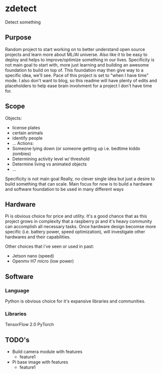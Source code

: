 # zdetect
Detect something

## Purpose
Random project to start working on to better understand open source projects and learn more about ML/AI universe. Also like it to be easy to deploy and helps to improve/optimize something in our lives. Specificity is not main goal to start with, more just learning and building an awesome foundation to build on top of. This foundation may then give way to a specific idea, we'll see. Pace of this project is set to "when I have time" mode. I also don't want to blog, so this readme will have plenty of edits and placeholders to help ease brain involvment for a project I don't have time for.

## Scope
Objects:
* license plates
* certain animals
* identify people
* ...
Actions:
* Someone lying down (or someone getting up i.e. bedtime kiddo zombies)
* Determining activity level w/ threshold
* Determine living vs animated objects
* ...

Specificity is not main goal 
Really, no clever single idea but just a desire to build something that can scale.
Main focus for now is to build a hardware and software foundation to be used in many different ways

## Hardware
Pi is obvious choice for price and utility. It's a good chance that as this project grows in complexity that a raspberry pi and it's heavy community can accomplish all necessary tasks. Once hardware design becomse more specific (i.e. battery power, speed optimization), will investigate other hardwares and their capabilities.

Other choices that i've seen or used in past:
* Jetson nano (speed)
* Openmv H7 micro (low power)

## Software
### Language
Python is obvious choice for it's expansive libraries and communities. 

### Libraries
TensorFlow 2.0
PyTorch

## TODO's
* Build camera module with features
  * feature1
* Pi base image with features
  * feature1
 

